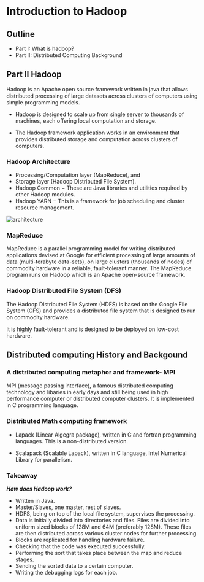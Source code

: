 # Introduction to Hadoop

## Outline

* Part I: What is hadoop?
* Part II: Distributed Computing Background

## Part II Hadoop

Hadoop is an Apache open source framework written in java that allows distributed processing of large datasets across clusters of computers using simple programming models.

* Hadoop is designed to scale up from single server to thousands of machines, each offering local computation and storage.

* The Hadoop framework application works in an environment that provides distributed storage and computation across clusters of computers.

### Hadoop Architecture

* Processing/Computation layer (MapReduce), and
* Storage layer (Hadoop Distributed File System).
* Hadoop Common − These are Java libraries and utilities required by other Hadoop modules.
* Hadoop YARN − This is a framework for job scheduling and cluster resource management.

![architecture](https://kevinli-webbertech.github.io/blog/images/big_data/hadoop/architecture.png)

### MapReduce

MapReduce is a parallel programming model for writing distributed applications devised at Google for efficient processing of large amounts of data (multi-terabyte data-sets), on large clusters (thousands of nodes) of commodity hardware in a reliable, fault-tolerant manner. The MapReduce program runs on Hadoop which is an Apache open-source framework.

### Hadoop Distributed File System (DFS)

The Hadoop Distributed File System (HDFS) is based on the Google File System (GFS) and provides a distributed file system that is designed to run on commodity hardware.

It is highly fault-tolerant and is designed to be deployed on low-cost hardware.

## Distributed computing History and Backgound

### A distributed computing metaphor and framework- MPI

MPI (message passing interface), a famous distributed computing technology and libaries in early days and still being used in high performance computer or distributed computer clusters. It is implemented in C programming language.

### Distributed Math computing framework

* Lapack (Linear Algegra package), written in C and fortran programming languages. This is a non-distributed version.

* Scalapack (Scalable Lapack), written in C language, Intel Numerical Library for parallelism.

### Takeaway

***How does Hadoop work?***

* Written in Java.
* Master/Slaves, one master, rest of slaves.
* HDFS, being on top of the local file system, supervises the processing.
* Data is initially divided into directories and files.
  Files are divided into uniform sized blocks of 128M and 64M (preferably 128M). These files are then distributed across various cluster nodes for further processing.
* Blocks are replicated for handling hardware failure.
* Checking that the code was executed successfully.
* Performing the sort that takes place between the map and reduce stages.
* Sending the sorted data to a certain computer.
* Writing the debugging logs for each job.